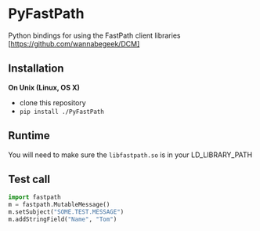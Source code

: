 PyFastPath
======

Python bindings for using the FastPath client libraries [https://github.com/wannabegeek/DCM]

Installation
------------

**On Unix (Linux, OS X)**

 - clone this repository
 - `pip install ./PyFastPath`

Runtime
----------
You will need to make sure the `libfastpath.so` is in your LD_LIBRARY_PATH

Test call
---------

```python
import fastpath
m = fastpath.MutableMessage()
m.setSubject("SOME.TEST.MESSAGE")
m.addStringField("Name", "Tom")
```
